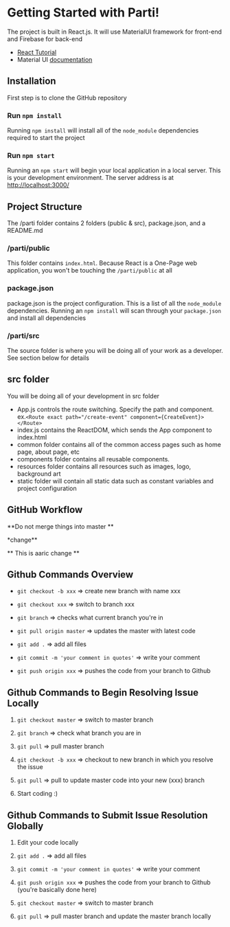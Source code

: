 # Getting Started with Parti!

The project is built in React.js. It will use MaterialUI framework for front-end and Firebase for back-end

- [React Tutorial](https://www.youtube.com/watch?v=DLX62G4lc44&t=13506s&ab_channel=freeCodeCamp.org)
- Material UI [documentation](https://material-ui.com/getting-started/installation/)

## Installation

First step is to clone the GitHub repository

### Run `npm install`

Running `npm install` will install all of the `node_module` dependencies required to start the project

### Run `npm start`

Running an `npm start` will begin your local application in a local server. This is your development environment. The server address is at [http://localhost:3000/](http://localhost:3000/)

## Project Structure

The /parti folder contains 2 folders (public & src), package.json, and a README.md

### /parti/public

This folder contains `index.html`. Because React is a One-Page web application, you won't be touching the `/parti/public` at all

### package.json

package.json is the project configuration. This is a list of all the `node_module` dependencies. Running an `npm install` will scan through your `package.json` and install all dependencies

### /parti/src

The source folder is where you will be doing all of your work as a developer. See section below for details

## src folder

You will be doing all of your development in src folder

- App.js controls the route switching. Specify the path and component. ex.`<Route exact path="/create-event" component={CreateEvent}></Route>`
- index.js contains the ReactDOM, which sends the App component to index.html
- common folder contains all of the common access pages such as home page, about page, etc
- components folder contains all reusable components.
- resources folder contains all resources such as images, logo, background art
- static folder will contain all static data such as constant variables and project configuration

## GitHub Workflow

**Do not merge things into master **

\*change\*\*

** This is aaric change **

## Github Commands Overview

- `git checkout -b xxx` => create new branch with name xxx

- `git checkout xxx` => switch to branch xxx

- `git branch` => checks what current branch you're in

- `git pull origin master` => updates the master with latest code

- `git add .` => add all files 

- `git commit -m 'your comment in quotes'` => write your comment

- `git push origin xxx` => pushes the code from your branch to Github

## Github Commands to Begin Resolving Issue Locally

1) `git checkout master` => switch to master branch

2) `git branch` => check what branch you are in

3) `git pull` => pull master branch

4) `git checkout -b xxx` => checkout to new branch in which you resolve the issue

5) `git pull` => pull to update master code into your new (xxx) branch

6) Start coding :)

## Github Commands to Submit Issue Resolution Globally

1) Edit your code locally

2) `git add .` => add all files 

3) `git commit -m 'your comment in quotes'` => write your comment

4) `git push origin xxx` => pushes the code from your branch to Github (you're basically done here)

5) `git checkout master` => switch to master branch

6) `git pull` => pull master branch and update the master branch locally
